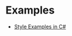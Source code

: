 

# Examples

* [Style Examples in C#](https://csharp.hotexamples.com/examples/Xamarin.Forms/Style/-/php-style-class-examples.html)

